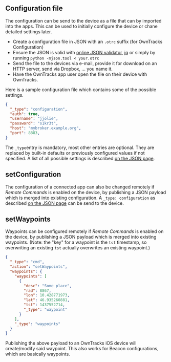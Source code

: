 ## Configuration file 
The configuration can be send to the device as a file that can by imported into the apps. This can be used to initially configure the device or chane detailed settings later. 
 
* Create a configuration file in JSON with an `.otrc` suffix (for OwnTracks Configuration)
* Ensure the JSON is valid with [online JSON validator](http://jsonlint.com), [jq](http://stedolan.github.io/jq/) or simply by running `python -mjson.tool < your.otrc`
* Send the file to the devices via e-mail, provide it for download on an HTTP server, send via Dropbox, ... you name it.
* Have the OwnTracks app user open the file on their device with OwnTracks.

Here is a sample configuration file which contains some of the possible settings.
```json
{
  "_type": "configuration",
  "auth": true,
  "username": "jjolie",
  "password": "s1kr3t",
  "host": "mybroker.example.org",
  "port": 8883,
}
```
The `_type`entry is mandatory, most other entries are optional. They are replaced by built-in defaults or previously configured values if not specified. A list of all possible settings is described [on the JSON page](../tech/json.md).

## setConfiguration
The configuration of a connected app can also be changed remotely if _Remote Commands_ is enabled on the device, by publishing a JSON payload which is merged into existing configuration. A `_type: configuration` as described [on the JSON page](../tech/json.md) can be send to the device. 

## setWaypoints

Waypoints can be configured remotely if _Remote Commands_ is enabled on the device, by publishing a JSON payload which is merged into existing waypoints. (Note: the "key" for a waypoint is the `tst` timestamp, so overwriting an existing `tst` actually overwrites an existing waypoint.)

```json
{
  "_type": "cmd",
  "action": "setWaypoints",
  "waypoints": {
    "waypoints": [
      {
        "desc": "Some place",
        "rad": 8867,
        "lon": 10.428771973,
        "lat": 46.935260881,
        "tst": 1437552714,
        "_type": "waypoint"
      }
    ],
    "_type": "waypoints"
  }
}
```

Publishing the above payload to an OwnTracks iOS device will create/modify said waypoint. This also works for Beacon configurations, which are basically waypoints.

